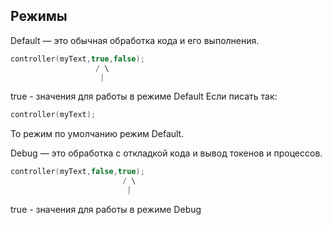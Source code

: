 ## Режимы
Default — это обычная обработка кода и его выполнения.
```cpp
controller(myText,true,false);
                   / \
                    |
```
true - значения для работы в режиме Default 
Если писать так:
```cpp
controller(myText);
```
То режим по умолчанию режим Default.

Debug — это обработка с откладкой кода и вывод токенов и процессов.
```cpp
controller(myText,false,true);
                         / \
                          |
```
true - значения для работы в режиме Debug 
